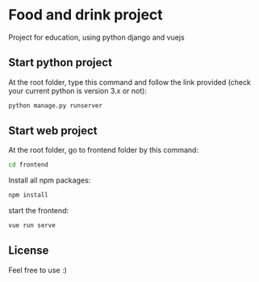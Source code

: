 # Food and drink project

Project for education, using python django and vuejs

## Start python project

At the root folder, type this command and follow the link provided (check your current python is version 3.x or not):

```bash
python manage.py runserver
```


## Start web project

At the root folder, go to frontend folder by this command:

```bash
cd frontend
```

Install all npm packages:

```bash
npm install
```


start the frontend:

```bash
vue run serve
```


## License
Feel free to use :)